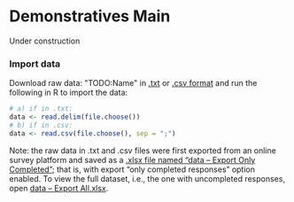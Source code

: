 # Demonstratives Main
Under construction

### Import data
Download raw data: "TODO:Name" in [.txt](https://www.google.com/) or [.csv format](https://www.google.com/) and run the following in R to import the data: 

``` r
# a) if in .txt:
data <- read.delim(file.choose())
# b) if in .csv:
data <- read.csv(file.choose(), sep = ";")
```
Note: the raw data in .txt and .csv files were first exported from an online survey platform and saved as a [.xlsx file named “data – Export Only Completed”](); that is, with export “only completed responses” option enabled. To view the full dataset, i.e., the one with uncompleted responses, open [data – Export All.xlsx]().

